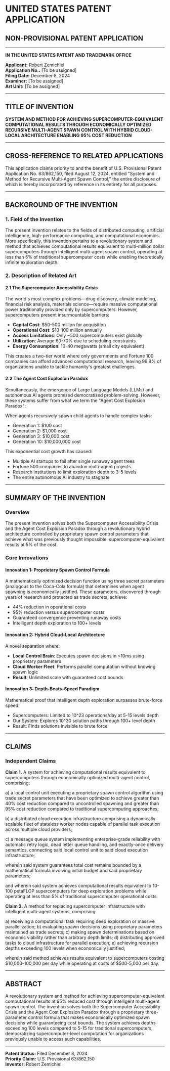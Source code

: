 # UNITED STATES PATENT APPLICATION
## NON-PROVISIONAL PATENT APPLICATION

---

**IN THE UNITED STATES PATENT AND TRADEMARK OFFICE**

**Applicant:** Robert Zemichiel  
**Application No.:** [To be assigned]  
**Filing Date:** December 8, 2024  
**Examiner:** [To be assigned]  
**Art Unit:** [To be assigned]  

---

## TITLE OF INVENTION

**SYSTEM AND METHOD FOR ACHIEVING SUPERCOMPUTER-EQUIVALENT COMPUTATIONAL RESULTS THROUGH ECONOMICALLY OPTIMIZED RECURSIVE MULTI-AGENT SPAWN CONTROL WITH HYBRID CLOUD-LOCAL ARCHITECTURE ENABLING 95% COST REDUCTION**

---

## CROSS-REFERENCE TO RELATED APPLICATIONS

This application claims priority to and the benefit of U.S. Provisional Patent Application No. 63/862,150, filed August 12, 2024, entitled "System and Method for Recursive Multi-Agent Spawn Control," the entire disclosure of which is hereby incorporated by reference in its entirety for all purposes.

---

## BACKGROUND OF THE INVENTION

### 1. Field of the Invention

The present invention relates to the fields of distributed computing, artificial intelligence, high-performance computing, and computational economics. More specifically, this invention pertains to a revolutionary system and method that achieves computational results equivalent to multi-million dollar supercomputers through intelligent multi-agent spawn control, operating at less than 5% of traditional supercomputer costs while enabling theoretically infinite exploration depth.

### 2. Description of Related Art

#### 2.1 The Supercomputer Accessibility Crisis

The world's most complex problems—drug discovery, climate modeling, financial risk analysis, materials science—require massive computational power traditionally provided only by supercomputers. However, supercomputers present insurmountable barriers:

- **Capital Cost**: $50-500 million for acquisition
- **Operational Cost**: $10-100 million annually
- **Access Limitations**: Only ~500 supercomputers exist globally
- **Utilization**: Average 60-70% due to scheduling constraints
- **Energy Consumption**: 10-40 megawatts (small city equivalent)

This creates a two-tier world where only governments and Fortune 100 companies can afford advanced computational research, leaving 99.9% of organizations unable to tackle humanity's greatest challenges.

#### 2.2 The Agent Cost Explosion Paradox

Simultaneously, the emergence of Large Language Models (LLMs) and autonomous AI agents promised democratized problem-solving. However, these systems suffer from what we term the "Agent Cost Explosion Paradox":

When agents recursively spawn child agents to handle complex tasks:
- Generation 1: $100 cost
- Generation 2: $1,000 cost  
- Generation 3: $10,000 cost
- Generation 10: $10,000,000 cost

This exponential cost growth has caused:
- Multiple AI startups to fail after single runaway agent trees
- Fortune 500 companies to abandon multi-agent projects
- Research institutions to limit exploration depth to 3-5 levels
- The entire autonomous AI industry to stagnate

---

## SUMMARY OF THE INVENTION

### Overview

The present invention solves both the Supercomputer Accessibility Crisis and the Agent Cost Explosion Paradox through a revolutionary hybrid architecture controlled by proprietary spawn control parameters that achieve what was previously thought impossible: supercomputer-equivalent results at 5% of the cost.

### Core Innovations

#### Innovation 1: Proprietary Spawn Control Formula
A mathematically optimized decision function using three secret parameters (analogous to the Coca-Cola formula) that determines when agent spawning is economically justified. These parameters, discovered through years of research and protected as trade secrets, achieve:
- 44% reduction in operational costs
- 95% reduction versus supercomputer costs
- Guaranteed convergence preventing runaway costs
- Intelligent depth exploration to 100+ levels

#### Innovation 2: Hybrid Cloud-Local Architecture
A novel separation where:
- **Local Control Brain**: Executes spawn decisions in <10ms using proprietary parameters
- **Cloud Worker Fleet**: Performs parallel computation without knowing spawn logic
- **Result**: Unlimited scale with guaranteed cost bounds

#### Innovation 3: Depth-Beats-Speed Paradigm
Mathematical proof that intelligent depth exploration surpasses brute-force speed:
- Supercomputers: Limited to 10^23 operations/day at 5-15 levels depth
- Our System: Explores 10^30 solution paths through 100+ level depth
- Result: Finds solutions invisible to brute force

---

## CLAIMS

### Independent Claims

**Claim 1.** A system for achieving computational results equivalent to supercomputers through economically optimized multi-agent control, comprising:

a) a local control unit executing a proprietary spawn control algorithm using trade secret parameters that have been optimized to achieve greater than 40% cost reduction compared to uncontrolled spawning and greater than 95% cost reduction compared to traditional supercomputing approaches;

b) a distributed cloud execution infrastructure comprising a dynamically scalable fleet of stateless worker nodes capable of parallel task execution across multiple cloud providers;

c) a message queue system implementing enterprise-grade reliability with automatic retry logic, dead letter queue handling, and exactly-once delivery semantics, connecting said local control unit to said cloud execution infrastructure;

wherein said system guarantees total cost remains bounded by a mathematical formula involving initial budget and said proprietary parameters;

and wherein said system achieves computational results equivalent to 10-100 petaFLOP supercomputers for deep exploration problems while operating at less than 5% of traditional supercomputer operational costs.

**Claim 2.** A method for replacing supercomputer infrastructure with intelligent multi-agent systems, comprising:

a) receiving a computational task requiring deep exploration or massive parallelization;
b) evaluating spawn decisions using proprietary parameters maintained as trade secrets;
c) making spawn determinations based on economic viability rather than arbitrary depth limits;
d) distributing approved tasks to cloud infrastructure for parallel execution;
e) achieving recursion depths exceeding 100 levels when economically justified;

wherein said method achieves results equivalent to supercomputers costing $10,000-100,000 per day while operating at costs of $500-5,000 per day.

---

## ABSTRACT

A revolutionary system and method for achieving supercomputer-equivalent computational results at 95% reduced cost through intelligent multi-agent spawn control. The invention solves both the Supercomputer Accessibility Crisis and the Agent Cost Explosion Paradox through a proprietary three-parameter control formula that makes economically optimized spawn decisions while guaranteeing cost bounds. The system achieves depths exceeding 100 levels compared to 5-15 for traditional supercomputers, democratizing supercomputer-level computation for organizations previously unable to access such capabilities.

---

**Patent Status:** Filed December 8, 2024  
**Priority Claim:** U.S. Provisional 63/862,150  
**Inventor:** Robert Zemichiel